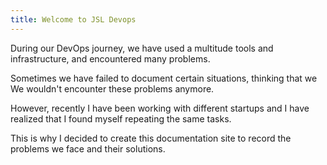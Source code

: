```yaml
---
title: Welcome to JSL Devops
---
```


During our DevOps journey, we have used a multitude tools and infrastructure,
and encountered many problems.

Sometimes we have failed to document certain situations, thinking that we We
wouldn't encounter these problems anymore.

However, recently I have been working with different startups and I have
realized that I found myself repeating the same tasks.

This is why I decided to create this documentation site to record the problems
we face and their solutions.
